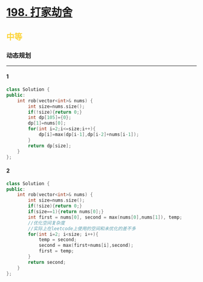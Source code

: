 # [198. 打家劫舍](https://leetcode.cn/problems/house-robber/)  
## <font color=#FCD337>中等</font>  
### **动态规划**
***
#### 1
```cpp
class Solution {
public:
    int rob(vector<int>& nums) {
        int size=nums.size();
        if(!size){return 0;}
        int dp[105]={0};
        dp[1]=nums[0];
        for(int i=2;i<=size;i++){
            dp[i]=max(dp[i-1],dp[i-2]+nums[i-1]);
        }
        return dp[size];
    }
};
```
#### 2
```cpp
class Solution {
public:
    int rob(vector<int>& nums) {
        int size=nums.size();
        if(!size){return 0;}
        if(size==1){return nums[0];}
        int first = nums[0], second = max(nums[0],nums[1]), temp;
        //优化空间复杂度
        //实际上在leetcode上使用的空间和未优化的差不多
        for(int i=2; i<size; i++){
            temp = second;
            second = max(first+nums[i],second);
            first = temp;
        }
        return second;
    }
};
```